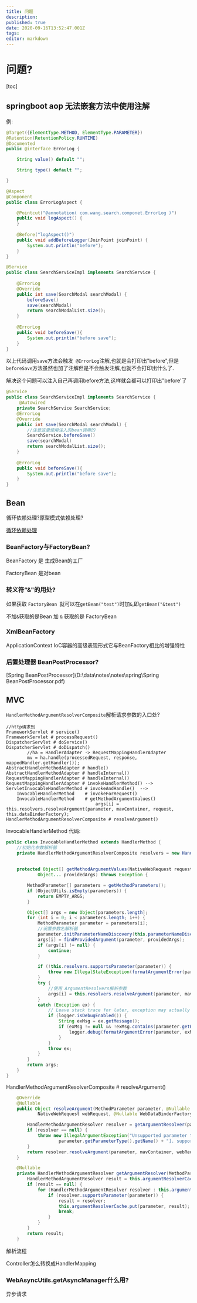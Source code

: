```yaml
---
title: 问题
description: 
published: true
date: 2020-09-16T13:52:47.001Z
tags: 
editor: markdown
---
```


# 问题?

[toc]

## springboot aop 无法嵌套方法中使用注解

例: 

```java
@Target({ElementType.METHOD, ElementType.PARAMETER})
@Retention(RetentionPolicy.RUNTIME)
@Documented
public @interface ErrorLog {

    String value() default "";

    String type() default "";

}

@Aspect
@Component
public class ErrorLogAspect {

    @Pointcut("@annotation( com.wang.search.componet.ErrorLog )")
    public void logAspect() {
    }
   
    @Before("logAspect()")
    public void addBeforeLogger(JoinPoint joinPoint) {
        System.out.println("before");
    }
}
```



```java
@Service
public class SearchServiceImpl implements SearchService {
    
    @ErrorLog
    @Override
    public int save(SearchModal searchModal) {
        beforeSave()
        save(searchModal)
        return searchModalList.size();
    }
    
    @ErrorLog
    public void beforeSave(){
        System.out.println("before save");
    }
}
```

以上代码调用`save`方法会触发` @ErrorLog`注解,也就是会打印出"before",但是`beforeSave`方法虽然也加了注解但是不会触发注解,也就不会打印出什么了.

解决这个问题可以注入自己再调用before方法,这样就会都可以打印出"before'了

```java
@Service
public class SearchServiceImpl implements SearchService {
     @Autowired
    private SearchService SearchService;
    @ErrorLog
    @Override
    public int save(SearchModal searchModal) {
        //注意这里使用注入的bean调用的
        SearchService.beforeSave()
        save(searchModal)
        return searchModalList.size();
    }
    
    @ErrorLog
    public void beforeSave(){
        System.out.println("before save");
    }
}
```



## Bean

循环依赖处理?原型模式依赖处理?

[循环依赖处理](http://wiki.pengpeng.cool:8090/home/spring/Spring%E5%BE%AA%E7%8E%AF%E4%BE%9D%E8%B5%96)



### BeanFactory与FactoryBean?

BeanFactory 是 生成Bean的工厂

FactoryBean 是对bean

### 转义符“&"的用处?

如果获取 `FactoryBean `就可以在`getBean("test")`时加`&`,即``getBean("&test")``

不加`&`获取的是Bean 加 `&` 获取的是 FactoryBean

### XmlBeanFactory 

 ApplicationContext IoC容器的高级表现形式它与BeanFactory相比的增强特性

### 后置处理器 BeanPostProcessor?

[Spring BeanPostProcessor](D:\data\notes\notes\spring\Spring BeanPostProcessor.pdf)

## MVC

`HandlerMethodArgumentResolverComposite`解析请求参数的入口处?

```
//http请求到
FrameworkServlet # service()
FrameworkServlet # processRequest()
DispatcherServlet # doService()
DispatcherServlet # doDispatch()
        //ha = HandlerAdapter -> RequestMappingHandlerAdapter
		mv = ha.handle(processedRequest, response, mappedHandler.getHandler());
AbstractHandlerMethodAdapter # handle()
AbstractHandlerMethodAdapter # handleInternal()
RequestMappingHandlerAdapter # handleInternal()
RequestMappingHandlerAdapter # invokeHandlerMethod() -->
ServletInvocableHandlerMethod # invokeAndHandle()  -->
    InvocableHandlerMethod    # invokeForRequest()
    InvocableHandlerMethod    # getMethodArgumentValues()
                                  args[i] = this.resolvers.resolveArgument(parameter, mavContainer, request, this.dataBinderFactory);
HandlerMethodArgumentResolverComposite # resolveArgument()			
```

InvocableHandlerMethod 代码:

```java
public class InvocableHandlerMethod extends HandlerMethod {
    //初始化参数解析器
    private HandlerMethodArgumentResolverComposite resolvers = new HandlerMethodArgumentResolverComposite();
    
    
    protected Object[] getMethodArgumentValues(NativeWebRequest request, @Nullable ModelAndViewContainer mavContainer,
			Object... providedArgs) throws Exception {

		MethodParameter[] parameters = getMethodParameters();
		if (ObjectUtils.isEmpty(parameters)) {
			return EMPTY_ARGS;
		}

		Object[] args = new Object[parameters.length];
		for (int i = 0; i < parameters.length; i++) {
			MethodParameter parameter = parameters[i];
			//设置参数名解析器
			parameter.initParameterNameDiscovery(this.parameterNameDiscoverer);
			args[i] = findProvidedArgument(parameter, providedArgs);
			if (args[i] != null) {
				continue;
			}

			if (!this.resolvers.supportsParameter(parameter)) {
				throw new IllegalStateException(formatArgumentError(parameter, "No suitable resolver"));
			}
			try {
				//使用 ArgumentResolvers解析参数
				args[i] = this.resolvers.resolveArgument(parameter, mavContainer, request, this.dataBinderFactory);
			}
			catch (Exception ex) {
				// Leave stack trace for later, exception may actually be resolved and handled...
				if (logger.isDebugEnabled()) {
					String exMsg = ex.getMessage();
					if (exMsg != null && !exMsg.contains(parameter.getExecutable().toGenericString())) {
						logger.debug(formatArgumentError(parameter, exMsg));
					}
				}
				throw ex;
			}
		}
		return args;
	}
}
```

HandlerMethodArgumentResolverComposite # resolveArgument()

```java
    @Override
	@Nullable
	public Object resolveArgument(MethodParameter parameter, @Nullable ModelAndViewContainer mavContainer,
			NativeWebRequest webRequest, @Nullable WebDataBinderFactory binderFactory) throws Exception {

		HandlerMethodArgumentResolver resolver = getArgumentResolver(parameter);
		if (resolver == null) {
			throw new IllegalArgumentException("Unsupported parameter type [" +
					parameter.getParameterType().getName() + "]. supportsParameter should be called first.");
		}
		return resolver.resolveArgument(parameter, mavContainer, webRequest, binderFactory);
	}
```

```java
    @Nullable
	private HandlerMethodArgumentResolver getArgumentResolver(MethodParameter parameter) {
		HandlerMethodArgumentResolver result = this.argumentResolverCache.get(parameter);
		if (result == null) {
			for (HandlerMethodArgumentResolver resolver : this.argumentResolvers) {
				if (resolver.supportsParameter(parameter)) {
					result = resolver;
					this.argumentResolverCache.put(parameter, result);
					break;
				}
			}
		}
		return result;
	}
```



解析流程

Controller怎么转换成HandlerMapping

### WebAsyncUtils.getAsyncManager什么用?

异步请求